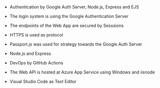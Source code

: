 
- Authentication by Google Auth Server, Node.js, Express and EJS

- The login system is using the Google Authentication Server
- The endpoints of the Web App are secured by Sesssions
- HTTPS is used as protocol
- Passport.js was used for strategy towards the Google Auth Server
- Node.js and Express
- DevOps by GitHub Actions
- The Web API is hosted at Azure App Service using Windows and iisnode
- Visual Studio Code as Text Editor


	   

